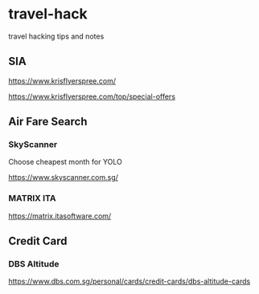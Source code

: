 # travel-hack
travel hacking tips and notes


## SIA 

https://www.krisflyerspree.com/  

https://www.krisflyerspree.com/top/special-offers

## Air Fare Search 

### SkyScanner
Choose cheapest month for YOLO

https://www.skyscanner.com.sg/

### MATRIX ITA 
https://matrix.itasoftware.com/


## Credit Card 
### DBS Altitude
https://www.dbs.com.sg/personal/cards/credit-cards/dbs-altitude-cards

